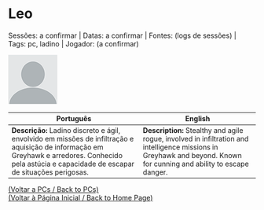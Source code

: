 
# Leo

Sessões: a confirmar | Datas: a confirmar | Fontes: (logs de sessões) | Tags: pc, ladino | Jogador: (a confirmar)

![Leo](blank.png)

| Português | English |
|-----------|---------|
| **Descrição:** Ladino discreto e ágil, envolvido em missões de infiltração e aquisição de informação em Greyhawk e arredores. Conhecido pela astúcia e capacidade de escapar de situações perigosas. | **Description:** Stealthy and agile rogue, involved in infiltration and intelligence missions in Greyhawk and beyond. Known for cunning and ability to escape danger. |

[(Voltar a PCs / Back to PCs)](pcs.md)  
[(Voltar à Página Inicial / Back to Home Page)](../../home.md)


























